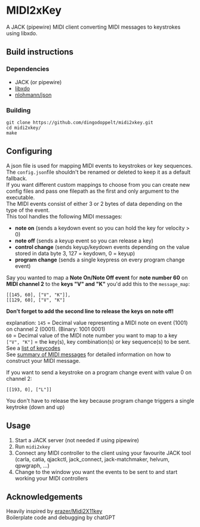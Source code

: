 # MIDI2xKey
A JACK (pipewire) MIDI client converting MIDI messages to keystrokes using libxdo.

## Build instructions
### Dependencies
- JACK (or pipewire)
- [libxdo](https://github.com/jordansissel/xdotool)
- [nlohmann/json](https://github.com/nlohmann/json)

### Building
```
git clone https://github.com/dingodoppelt/midi2xkey.git
cd midi2xkey/
make
```

## Configuring
A json file is used for mapping MIDI events to keystrokes or key sequences.  
The `config.json`file shouldn't be renamed or deleted to keep it as a default fallback.  
If you want different custom mappings to choose from you can create new config files and pass one filepath as the first and only argument to the executable.  
The MIDI events consist of either 3 or 2 bytes of data depending on the type of the event.  
This tool handles the following MIDI messages:
- **note on** (sends a keydown event so you can hold the key for velocity > 0)
- **note off** (sends a keyup event so you can release a key)
- **control change** (sends keyup/keydown events depending on the value stored in data byte 3, 127 = keydown, 0 = keyup)
- **program change** (sends a single keypress on every program change event)

Say you wanted to map a **Note On/Note Off event** for **note number 60** on **MIDI channel 2** to the **keys "V" and "K"** you'd add this to the `message_map`:
```
[[145, 60], ["V", "K"]],
[[129, 60], ["V", "K"]
```
**Don't forget to add the second line to release the keys on note off!**

explanation:
`145` = Decimal value representing a MIDI note on event (1001) on channel 2 (0001). (Binary: 1001 0001)  
`60`  = Decimal value of the MIDI note number you want to map to a key  
`["V", "K"]` = the key(s), key combination(s) or key sequence(s) to be sent.  
See a [list of keycodes](https://gitlab.com/nokun/gestures/-/wikis/xdotool-list-of-key-codes)  
See [summary of MIDI messages](https://www.midi.org/specifications-old/item/table-1-summary-of-midi-message) for detailed information on how to construct your MIDI message.


If you want to send a keystroke on a program change event with value 0 on channel 2:
```
[[193, 0], ["L"]]
```
You don't have to release the key because program change triggers a single keytroke (down and up)

## Usage
1. Start a JACK server (not needed if using pipewire)
2. Run `midi2xkey`
3. Connect any MIDI controller to the client using your favourite JACK tool (carla, catia, qjackctl, jack_connect, jack-matchmaker, helvum, qpwgraph, ...)
4. Change to the window you want the events to be sent to and start working your MIDI controllers

## Acknowledgements
Heavily inspired by [erazer/Midi2X11key](https://github.com/erazer1/Midi2X11key)  
Boilerplate code and debugging by chatGPT
